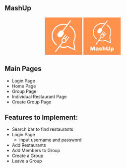 ## MashUp
<p align="center">
    <img src="src/MashUpLogo_V1.png" width="120">
    <img src="src/MashUpLogo_V2.png" width="120">
</p>


## Main Pages
- Login Page
- Home Page
- Group Page
- Individual Restaurant Page
- Create Group Page

## Features to Implement:
- Search bar to find restaurants
- Login Page
    - input username and password
- Add Restaurants
- Add Members to Group
- Create a Group
- Leave a Group